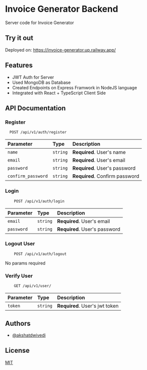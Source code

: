 # Invoice Generator Backend

Server code for Invoice Generator

## Try it out

Deployed on: https://invoice-generator.up.railway.app/

## Features

- JWT Auth for Server
- Used MongoDB as Database
- Created Endpoints on Express Framwork in NodeJS language
- Integrated with React + TypeScript Client Side

## API Documentation

### Register

```http
  POST /api/v1/auth/register
```

| Parameter          | Type     | Description                    |
| :----------------- | :------- | :----------------------------- |
| `name`             | `string` | **Required**. User's name      |
| `email`            | `string` | **Required**. User's email     |
| `password`         | `string` | **Required**. User's password  |
| `confirm_password` | `string` | **Required**. Confirm password |

### Login

```http
    POST /api/v1/auth/login
```

| Parameter  | Type     | Description                   |
| :--------- | :------- | :---------------------------- |
| `email`    | `string` | **Required**. User's email    |
| `password` | `string` | **Required**. User's password |

### Logout User

```http
    POST /api/v1/auth/logout
```

No params required

### Verify User

```http
    GET /api/v1/user/
```

| Parameter | Type     | Description                    |
| :-------- | :------- | :----------------------------- |
| `token`   | `string` | **Required**. User's jwt token |

## Authors

- [@akshatdwivedi](https://www.github.com/akshat-9825)

## License

[MIT](https://github.com/akshat-9825/invoice-generator-client/blob/main/LICENSE)
